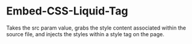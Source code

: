 # Embed-CSS-Liquid-Tag
Takes the src param value, grabs the style content associated within the source file, and injects the styles within a style tag on the page.
